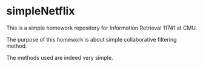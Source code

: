 simpleNetflix
=============

This is a simple homework repository for Information Retrieval 11741 at CMU.

The purpose of this homework is about simple collaborative filtering method.

The methods used are indeed very simple.
